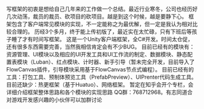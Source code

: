 写框架的初衷是想给自己几年来的工作做一个总结。最近行业寒冬，公司也经历好几次动荡，裁员的裁员、砍项目的砍项目。越是到这个时候，越是要静下心。
框架包含了客户端常见模块的实现，不一定能称之为最优解，但一定是我认为相对比较合理的。
历经3个多月，终于能上传初版了，最近实在太忙碌，只有下班后等孩子睡了才有时间写框架。
这是一个Unity客户端框架，全C#开发。时间太仓促，还有很多东西需要完善，当然我相信肯定会有不少BUG。
目前已经有的模块有：资源管理、UI模块以及相应的UI开发工具和UI工作流的制定、数据模块、静态配置表模块（Luban）、红点模块、计时器、新手引导（暂未完全开发，目前导入了FlowCanvas插件，引导模块采用基于FlowCanvas节点式编程）。
目前已经有的工具：打包工具、预制体预览工具（PrefabPreview）、UIPrenter代码生成工具。
目前还缺少：热更框架（基于Huatuo）、网络框架。
暂定在知乎会开个专栏，会详细介绍框架整体思路和各个模块的实现思路
QQ群：768712968。有志同道合对游戏开发感兴趣的小伙伴可以加群讨论
